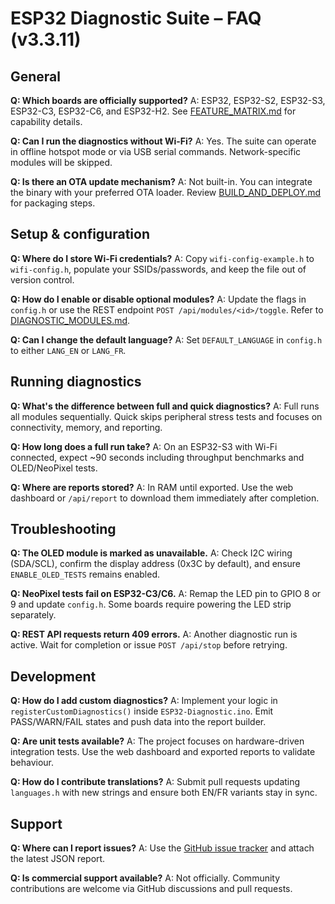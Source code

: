 # ESP32 Diagnostic Suite – FAQ (v3.3.11)

## General
**Q: Which boards are officially supported?**
A: ESP32, ESP32-S2, ESP32-S3, ESP32-C3, ESP32-C6, and ESP32-H2. See [FEATURE_MATRIX.md](FEATURE_MATRIX.md) for capability details.

**Q: Can I run the diagnostics without Wi-Fi?**
A: Yes. The suite can operate in offline hotspot mode or via USB serial commands. Network-specific modules will be skipped.

**Q: Is there an OTA update mechanism?**
A: Not built-in. You can integrate the binary with your preferred OTA loader. Review [BUILD_AND_DEPLOY.md](BUILD_AND_DEPLOY.md) for
packaging steps.

## Setup & configuration
**Q: Where do I store Wi-Fi credentials?**
A: Copy `wifi-config-example.h` to `wifi-config.h`, populate your SSIDs/passwords, and keep the file out of version control.

**Q: How do I enable or disable optional modules?**
A: Update the flags in `config.h` or use the REST endpoint `POST /api/modules/<id>/toggle`. Refer to
[DIAGNOSTIC_MODULES.md](DIAGNOSTIC_MODULES.md).

**Q: Can I change the default language?**
A: Set `DEFAULT_LANGUAGE` in `config.h` to either `LANG_EN` or `LANG_FR`.

## Running diagnostics
**Q: What's the difference between full and quick diagnostics?**
A: Full runs all modules sequentially. Quick skips peripheral stress tests and focuses on connectivity, memory, and reporting.

**Q: How long does a full run take?**
A: On an ESP32-S3 with Wi-Fi connected, expect ~90 seconds including throughput benchmarks and OLED/NeoPixel tests.

**Q: Where are reports stored?**
A: In RAM until exported. Use the web dashboard or `/api/report` to download them immediately after completion.

## Troubleshooting
**Q: The OLED module is marked as unavailable.**
A: Check I2C wiring (SDA/SCL), confirm the display address (0x3C by default), and ensure `ENABLE_OLED_TESTS` remains enabled.

**Q: NeoPixel tests fail on ESP32-C3/C6.**
A: Remap the LED pin to GPIO 8 or 9 and update `config.h`. Some boards require powering the LED strip separately.

**Q: REST API requests return 409 errors.**
A: Another diagnostic run is active. Wait for completion or issue `POST /api/stop` before retrying.

## Development
**Q: How do I add custom diagnostics?**
A: Implement your logic in `registerCustomDiagnostics()` inside `ESP32-Diagnostic.ino`. Emit PASS/WARN/FAIL states and push data
into the report builder.

**Q: Are unit tests available?**
A: The project focuses on hardware-driven integration tests. Use the web dashboard and exported reports to validate behaviour.

**Q: How do I contribute translations?**
A: Submit pull requests updating `languages.h` with new strings and ensure both EN/FR variants stay in sync.

## Support
**Q: Where can I report issues?**
A: Use the [GitHub issue tracker](https://github.com/ESP32-Diagnostic/ESP32-Diagnostic/issues) and attach the latest JSON report.

**Q: Is commercial support available?**
A: Not officially. Community contributions are welcome via GitHub discussions and pull requests.
